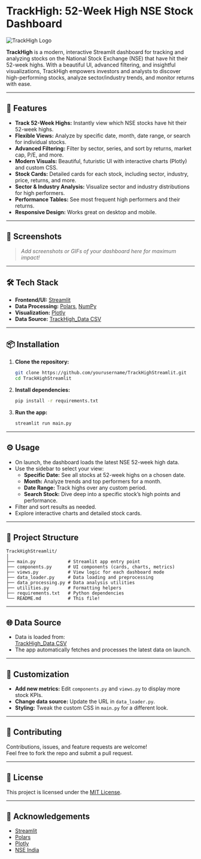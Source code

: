# TrackHigh: 52-Week High NSE Stock Dashboard

![TrackHigh Logo](https://img.icons8.com/ios-filled/100/ffffff/line-chart.png)

**TrackHigh** is a modern, interactive Streamlit dashboard for tracking and analyzing stocks on the National Stock Exchange (NSE) that have hit their 52-week highs. With a beautiful UI, advanced filtering, and insightful visualizations, TrackHigh empowers investors and analysts to discover high-performing stocks, analyze sector/industry trends, and monitor returns with ease.

---

## 🚀 Features

- **Track 52-Week Highs:** Instantly view which NSE stocks have hit their 52-week highs.
- **Flexible Views:** Analyze by specific date, month, date range, or search for individual stocks.
- **Advanced Filtering:** Filter by sector, series, and sort by returns, market cap, P/E, and more.
- **Modern Visuals:** Beautiful, futuristic UI with interactive charts (Plotly) and custom CSS.
- **Stock Cards:** Detailed cards for each stock, including sector, industry, price, returns, and more.
- **Sector & Industry Analysis:** Visualize sector and industry distributions for high performers.
- **Performance Tables:** See most frequent high performers and their returns.
- **Responsive Design:** Works great on desktop and mobile.

---

## 📸 Screenshots

> _Add screenshots or GIFs of your dashboard here for maximum impact!_

---

## 🛠️ Tech Stack

- **Frontend/UI:** [Streamlit](https://streamlit.io/)
- **Data Processing:** [Polars](https://www.pola.rs/), [NumPy](https://numpy.org/)
- **Visualization:** [Plotly](https://plotly.com/python/)
- **Data Source:** [TrackHigh_Data CSV](https://github.com/KrishMehta2004/TrackHigh_Data)

---

## 📦 Installation

1. **Clone the repository:**
   ```bash
   git clone https://github.com/yourusername/TrackHighStreamlit.git
   cd TrackHighStreamlit
   ```

2. **Install dependencies:**
   ```bash
   pip install -r requirements.txt
   ```

3. **Run the app:**
   ```bash
   streamlit run main.py
   ```

---

## ⚙️ Usage

- On launch, the dashboard loads the latest NSE 52-week high data.
- Use the sidebar to select your view:
  - **Specific Date:** See all stocks at 52-week highs on a chosen date.
  - **Month:** Analyze trends and top performers for a month.
  - **Date Range:** Track highs over any custom period.
  - **Search Stock:** Dive deep into a specific stock’s high points and performance.
- Filter and sort results as needed.
- Explore interactive charts and detailed stock cards.

---

## 🧩 Project Structure

```
TrackHighStreamlit/
│
├── main.py            # Streamlit app entry point
├── components.py      # UI components (cards, charts, metrics)
├── views.py           # View logic for each dashboard mode
├── data_loader.py     # Data loading and preprocessing
├── data_processing.py # Data analysis utilities
├── utilities.py       # Formatting helpers
├── requirements.txt   # Python dependencies
└── README.md          # This file!
```

---

## 🌐 Data Source

- Data is loaded from:  
  [TrackHigh_Data CSV](https://github.com/KrishMehta2004/TrackHigh_Data/refs/heads/main/Data.csv)
- The app automatically fetches and processes the latest data on launch.

---

## 📝 Customization

- **Add new metrics:** Edit `components.py` and `views.py` to display more stock KPIs.
- **Change data source:** Update the URL in `data_loader.py`.
- **Styling:** Tweak the custom CSS in `main.py` for a different look.

---

## 🤝 Contributing

Contributions, issues, and feature requests are welcome!  
Feel free to fork the repo and submit a pull request.

---

## 📄 License

This project is licensed under the [MIT License](LICENSE).

---

## 🙏 Acknowledgements

- [Streamlit](https://streamlit.io/)
- [Polars](https://www.pola.rs/)
- [Plotly](https://plotly.com/python/)
- [NSE India](https://www.nseindia.com/)
